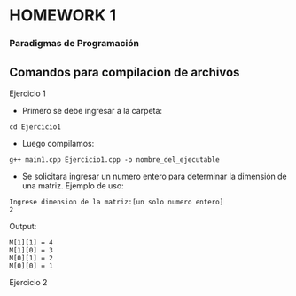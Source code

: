 # HOMEWORK 1
### Paradigmas de Programación

## Comandos para compilacion de archivos
Ejercicio 1
- Primero se debe ingresar a la carpeta:
```
cd Ejercicio1
```
- Luego compilamos:
```
g++ main1.cpp Ejercicio1.cpp -o nombre_del_ejecutable
```
- Se solicitara ingresar un numero entero para determinar la dimensión de una matriz. Ejemplo de uso:
```
Ingrese dimension de la matriz:[un solo numero entero]
2
```
Output:
```
M[1][1] = 4
M[1][0] = 3
M[0][1] = 2
M[0][0] = 1
```

Ejercicio 2
